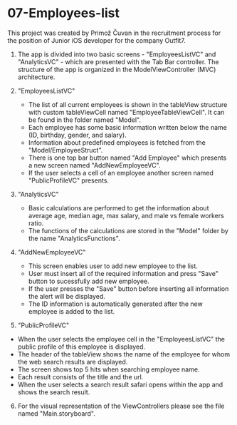 # 07-Employees-list


This project was created by Primož Čuvan in the recruitment process for the position of Junior iOS developer for the company Outfit7.


1. The app is divided into two basic screens - "EmployeesListVC" and "AnalyticsVC" - which are presented with the Tab Bar controller. The structure of the app is organized in the ModelViewController (MVC) architecture.

2. "EmployeesListVC"
    + The list of all current employees is shown in the tableView structure with custom tableViewCell named "EmployeeTableViewCell". It can be found in the folder named "Model".
    + Each employee has some basic information written below the name (ID, birthday, gender, and salary).
    + Information about predefined employees is fetched from the "Model/EmployeeStruct".
    + There is one top bar button named "Add Employee" which presents a new screen named "AddNewEmployeeVC".
    + If the user selects a cell of an employee another screen named "PublicProfileVC" presents.

3. "AnalyticsVC"
    + Basic calculations are performed to get the information about average age, median age, max salary, and male vs female workers ratio.
    + The functions of the calculations are stored in the "Model" folder by the name "AnalyticsFunctions".

4. "AddNewEmployeeVC"
    + This screen enables user to add new employee to the list.
    + User must insert all of the required information and press "Save" button to sucessfully add new employee. 
    + If the user presses the "Save" button before inserting all information the alert will be displayed.
    + The ID information is automatically generated after the new employee is added to the list.

5. "PublicProfileVC"
+ When the user selects the employee cell in the "EmployeesListVC" the public profile of this employee is displayed.
+ The header of the tableView shows the name of the employee for whom the web search results are displayed.
+ The screen shows top 5 hits when searching employee name.
+ Each result consists of the title and the url.
+ When the user selects a search result safari opens within the app and shows the search result.

6. For the visual representation of the ViewControllers please see the file named "Main.storyboard".
